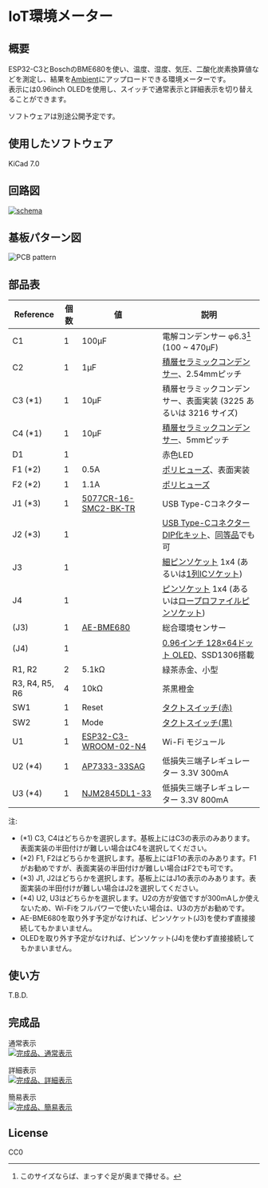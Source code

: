 # IoT環境メーター

## 概要

ESP32-C3とBoschのBME680を使い、温度、湿度、気圧、二酸化炭素換算値などを測定し、結果を[Ambient](https://ambidata.io/)にアップロードできる環境メーターです。  
表示には0.96inch OLEDを使用し、スイッチで通常表示と詳細表示を切り替えることができます。

ソフトウェアは別途公開予定です。


## 使用したソフトウェア

KiCad 7.0


## 回路図

[![schema](https://raw.githubusercontent.com/k-takata/PCB_envmeter_esp32c3/master/images/schema.png)](https://raw.githubusercontent.com/k-takata/PCB_envmeter_esp32c3/master/images/schema.pdf)

## 基板パターン図

![PCB pattern](https://raw.githubusercontent.com/k-takata/PCB_envmeter_esp32c3/master/images/pcb-pattern.png)

## 部品表

| Reference           |個数|値    | 説明 |
|---------------------|----|------|------|
|C1                   |   1|100μF|電解コンデンサー φ6.3[^1] (100 ~ 470μF)|
|C2                   |   1|  1μF|[積層セラミックコンデンサー](https://akizukidenshi.com/catalog/g/g115940/)、2.54mmピッチ|
|C3 (\*1)             |   1| 10μF|積層セラミックコンデンサー、表面実装 (3225 あるいは 3216 サイズ)|
|C4 (\*1)             |   1| 10μF|[積層セラミックコンデンサー](https://akizukidenshi.com/catalog/g/g103095/)、5mmピッチ|
|D1                   |   1|      |赤色LED|
|F1 (\*2)             |   1|  0.5A|[ポリヒューズ](https://akizukidenshi.com/catalog/g/g115300/)、表面実装|
|F2 (\*2)             |   1|  1.1A|[ポリヒューズ](https://akizukidenshi.com/catalog/g/g100507/)|
|J1 (\*3)             |   1|[5077CR-16-SMC2-BK-TR](https://akizukidenshi.com/catalog/g/g114356/)|USB Type-Cコネクター|
|J2 (\*3)             |   1|      |[USB Type-CコネクターDIP化キット](https://akizukidenshi.com/catalog/g/g115426/)、[同等品](https://akizukidenshi.com/catalog/g/g113080/)でも可|
|J3                   |   1|      |[細ピンソケット](https://akizukidenshi.com/catalog/g/g110073/) 1x4 (あるいは[1列ICソケット](https://akizukidenshi.com/catalog/g/g103470/))|
|J4                   |   1|      |[ピンソケット](https://akizukidenshi.com/catalog/g/g105779/) 1x4 (あるいは[ロープロファイルピンソケット](https://akizukidenshi.com/catalog/g/g100661/))|
|(J3)                 |   1|[AE-BME680](https://akizukidenshi.com/catalog/g/g114469/)|総合環境センサー|
|(J4)                 |   1|      |[0.96インチ 128×64ドット OLED](https://akizukidenshi.com/catalog/g/g112031/)、SSD1306搭載|
|R1, R2               |   2|5.1kΩ|緑茶赤金、小型|
|R3, R4, R5, R6       |   4| 10kΩ|茶黒橙金|
|SW1                  |   1|Reset |[タクトスイッチ(赤)](https://akizukidenshi.com/catalog/g/g103646/)|
|SW2                  |   1|Mode  |[タクトスイッチ(黒)](https://akizukidenshi.com/catalog/g/g103647/)|
|U1                   |   1|[ESP32-C3-WROOM-02-N4](https://akizukidenshi.com/catalog/g/g117493/)|Wi-Fi モジュール|
|U2 (\*4)             |   1|[AP7333-33SAG](https://akizukidenshi.com/catalog/g/g111360/)|低損失三端子レギュレーター 3.3V 300mA|
|U3 (\*4)             |   1|[NJM2845DL1-33](https://akizukidenshi.com/catalog/g/g111299/)|低損失三端子レギュレーター 3.3V 800mA|

[^1]: このサイズならば、まっすぐ足が奥まで挿せる。

注:
* (\*1) C3, C4はどちらかを選択します。基板上にはC3の表示のみあります。表面実装の半田付けが難しい場合はC4を選択してください。
* (\*2) F1, F2はどちらかを選択します。基板上にはF1の表示のみあります。F1がお勧めですが、表面実装の半田付けが難しい場合はF2でも可です。
* (\*3) J1, J2はどちらかを選択します。基板上にはJ1の表示のみあります。表面実装の半田付けが難しい場合はJ2を選択してください。
* (\*4) U2, U3はどちらかを選択します。U2の方が安価ですが300mAしか使えないため、Wi-Fiをフルパワーで使いたい場合は、U3の方がお勧めです。
* AE-BME680を取り外す予定がなければ、ピンソケット(J3)を使わず直接接続してもかまいません。
* OLEDを取り外す予定がなければ、ピンソケット(J4)を使わず直接接続してもかまいません。


## 使い方

T.B.D.


## 完成品

通常表示<br>
[![完成品、通常表示](https://raw.githubusercontent.com/k-takata/PCB_envmeter_esp32c3/master/images/envmeter-thumb.jpg)](https://raw.githubusercontent.com/k-takata/PCB_envmeter_esp32c3/master/images/envmeter.jpg)

詳細表示<br>
[![完成品、詳細表示](https://raw.githubusercontent.com/k-takata/PCB_envmeter_esp32c3/master/images/envmeter-detail-thumb.jpg)](https://raw.githubusercontent.com/k-takata/PCB_envmeter_esp32c3/master/images/envmeter-detail.jpg)

簡易表示<br>
[![完成品、簡易表示](https://raw.githubusercontent.com/k-takata/PCB_envmeter_esp32c3/master/images/envmeter-simple-thumb.jpg)](https://raw.githubusercontent.com/k-takata/PCB_envmeter_esp32c3/master/images/envmeter-simple.jpg)

## License

CC0
